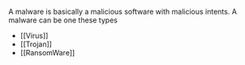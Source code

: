 A malware is basically a malicious software with malicious intents.
A malware can be one these types
- [[Virus]]
- [[Trojan]]
- [[RansomWare]]

